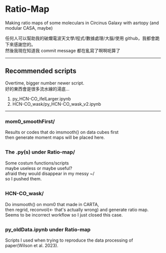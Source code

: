 # Ratio-Map
Making ratio maps of some moleculars in Circinus Galaxy with asrtopy (and modular CASA, maybe)

>
任何人可以幫助我的破爛電波天文學/程式/數據處理/大腦/使用 github，我都會跪下來感謝您的。  
然後我現在知道我 commit message 都在亂寫了啊啊呃算了
>
---
## Recommended scripts
Overtime, bigger number newer script.  
好的東西會是很多流水線的湯底...  
1. py_HCN-CO_ifelLarger.ipynb
2. HCN-CO_wask/py_HCN-CO_wask_v2.ipynb

---
### mom0_smoothFirst/
Results or codes that do imsmooth() on data cubes first  
then generate moment maps will be placed here.
##
### The .py(s) under Ratio-map/
Some costum functions/scripts  
maybe useless or maybe useful?  
afraid they would disappear in my messy ~/  
so I pushed them.
##
### HCN-CO_wask/
Do imsmooth() on mom0 that made in CARTA,  
then regrid, reconvol(<- that's actually wrong) and generate ratio map.  
Seems to be incorrect workflow so I just closed this case.
##
### py_oldData.ipynb under Ratio-map
Scripts I used when trying to reproduce the data processing of paper(Wilson et al. 2023).
